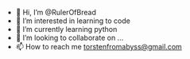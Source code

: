 - 👋 Hi, I’m @RulerOfBread
- 👀 I’m interested in learning to code
- 🌱 I’m currently learning python
- 💞️ I’m looking to collaborate on ...
- 📫 How to reach me torstenfromabyss@gmail.com

<!---
RulerOfBread/RulerOfBread is a ✨ special ✨ repository because its `README.md` (this file) appears on your GitHub profile.
You can click the Preview link to take a look at your changes.
--->
